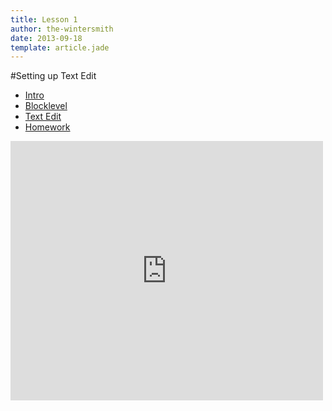 ```yaml
---
title: Lesson 1
author: the-wintersmith
date: 2013-09-18
template: article.jade
---
```


#Setting up Text Edit

* [Intro]()
* [Blocklevel](blocklevel.html)
* [Text Edit](textedit.html)
* [Homework](homework.html)

<iframe src="http://player.vimeo.com/video/71448456?byline=0&amp;portrait=0&amp;color=ff9933" width="500" height="415" frameborder="0" webkitAllowFullScreen mozallowfullscreen allowFullScreen></iframe>